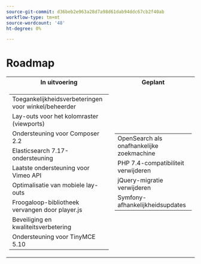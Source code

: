 ```yaml
---
source-git-commit: d36beb2e963a28d7a98d61dab94ddc67cb2f40ab
workflow-type: tm+mt
source-wordcount: '48'
ht-degree: 0%

---
```

# Roadmap

<table style="table-layout:auto">
  <tr>
    <th>In uitvoering</th>
    <th>Geplant</th>
  </tr>
  <tr>
    <td>
      <table>
        <tr>
          <td>Toegankelijkheidsverbeteringen voor winkel/beheerder</td>
        </tr>
        <tr>
          <td>Lay-outs voor het kolomraster (viewports)</td>
        </tr>
        <tr>
          <td>Ondersteuning voor Composer 2.2</td>
        </tr>
        <tr>
          <td>Elasticsearch 7.17-ondersteuning</td>
        </tr>
        <tr>
          <td>Laatste ondersteuning voor Vimeo API</td>
        </tr>
        <tr>
          <td>Optimalisatie van mobiele lay-outs</td>
        </tr>
        <tr>
          <td>Froogaloop-bibliotheek vervangen door player.js</td>
        </tr>
        <tr>
          <td>Beveiliging en kwaliteitsverbetering</td>
        </tr>
        <tr>
          <td>Ondersteuning voor TinyMCE 5.10</td>
        </tr>
      </table>
    </td>
    <td>
      <table>
        <tr>
          <td>OpenSearch als onafhankelijke zoekmachine</td>
        </tr>
        <tr>
          <td>PHP 7.4-compatibiliteit verwijderen</td>
        </tr>
        <tr>
          <td>jQuery-migratie verwijderen</td>
        </tr>
        <tr>
          <td>Symfony-afhankelijkheidsupdates</td>
        </tr>
      </table>
    </td>
  </tr>
</table>
